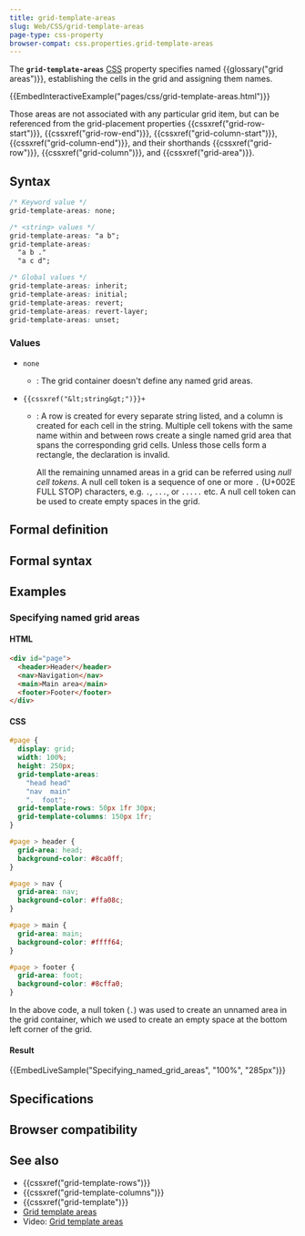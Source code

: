 ```yaml
---
title: grid-template-areas
slug: Web/CSS/grid-template-areas
page-type: css-property
browser-compat: css.properties.grid-template-areas
---
```




The **`grid-template-areas`** [CSS](/Web/CSS) property specifies named {{glossary("grid areas")}}, establishing the cells in the grid and assigning them names.

{{EmbedInteractiveExample("pages/css/grid-template-areas.html")}}

Those areas are not associated with any particular grid item, but can be referenced from the grid-placement properties {{cssxref("grid-row-start")}}, {{cssxref("grid-row-end")}}, {{cssxref("grid-column-start")}}, {{cssxref("grid-column-end")}}, and their shorthands {{cssxref("grid-row")}}, {{cssxref("grid-column")}}, and {{cssxref("grid-area")}}.

## Syntax

```css
/* Keyword value */
grid-template-areas: none;

/* <string> values */
grid-template-areas: "a b";
grid-template-areas:
  "a b ."
  "a c d";

/* Global values */
grid-template-areas: inherit;
grid-template-areas: initial;
grid-template-areas: revert;
grid-template-areas: revert-layer;
grid-template-areas: unset;
```

### Values

- `none`
  - : The grid container doesn't define any named grid areas.
- `{{cssxref("&lt;string&gt;")}}+`

  - : A row is created for every separate string listed, and a column is created for each cell in the string. Multiple cell tokens with the same name within and between rows create a single named grid area that spans the corresponding grid cells. Unless those cells form a rectangle, the declaration is invalid.

    All the remaining unnamed areas in a grid can be referred using _null cell tokens_. A null cell token is a sequence of one or more `.` (U+002E FULL STOP) characters, e.g. `.`, `...`, or `.....` etc. A null cell token can be used to create empty spaces in the grid.

## Formal definition



## Formal syntax



## Examples

### Specifying named grid areas

#### HTML

```html
<div id="page">
  <header>Header</header>
  <nav>Navigation</nav>
  <main>Main area</main>
  <footer>Footer</footer>
</div>
```

#### CSS

```css
#page {
  display: grid;
  width: 100%;
  height: 250px;
  grid-template-areas:
    "head head"
    "nav  main"
    ".  foot";
  grid-template-rows: 50px 1fr 30px;
  grid-template-columns: 150px 1fr;
}

#page > header {
  grid-area: head;
  background-color: #8ca0ff;
}

#page > nav {
  grid-area: nav;
  background-color: #ffa08c;
}

#page > main {
  grid-area: main;
  background-color: #ffff64;
}

#page > footer {
  grid-area: foot;
  background-color: #8cffa0;
}
```

In the above code, a null token (`.`) was used to create an unnamed area in the grid container, which we used to create an empty space at the bottom left corner of the grid.

#### Result

{{EmbedLiveSample("Specifying_named_grid_areas", "100%", "285px")}}

## Specifications



## Browser compatibility



## See also

- {{cssxref("grid-template-rows")}}
- {{cssxref("grid-template-columns")}}
- {{cssxref("grid-template")}}
- [Grid template areas](/Web/CSS/CSS_grid_layout/Grid_template_areas)
- Video: [Grid template areas](https://gridbyexample.com/video/grid-template-areas/)
